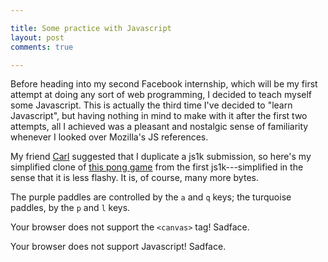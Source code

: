 ```yaml
---

title: Some practice with Javascript
layout: post
comments: true

---
```


Before heading into my second Facebook internship, which will be my first
attempt at doing any sort of web programming, I decided to teach myself some
Javascript.  This is actually the third time I've decided to "learn
Javascript", but having nothing in mind to make with it after the first two
attempts, all I achieved was a pleasant and nostalgic sense of familiarity
whenever I looked over Mozilla's JS references.

My friend [Carl][1] suggested that I duplicate a js1k submission, so here's my
simplified clone of [this pong game][2] from the first js1k---simplified in the
sense that it is less flashy.  It is, of course, many more bytes.

The purple paddles are controlled by the `a` and `q` keys; the turquoise
paddles, by the `p` and `l` keys.

<canvas id="c" class="jsdemo" width="748" height="450">
  Your browser does not support the <code>&lt;canvas&gt;</code> tag!
  Sadface.
</canvas>

<script type="text/javascript" src="/js/common.js">
</script>
<script type="text/javascript" src="/js/solarized.js">
</script>
<script type="text/javascript" src="/js/canvas.js">
</script>
<script type="text/javascript" src="/js/posts/pong.js">
</script>
<noscript>Your browser does not support Javascript!  Sadface.</noscript>


[1]: http://avtok.com                     "Avtok"
[2]: http://js1k.com/2010-first/demo/41   "js1k 2010 submission: feiss"
